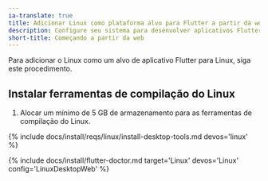 ```yaml
---
ia-translate: true
title: Adicionar Linux como plataforma alvo para Flutter a partir da web
description: Configure seu sistema para desenvolver aplicativos Flutter para dispositivos móveis no Linux.
short-title: Começando a partir da web
---
```


Para adicionar o Linux como um alvo de aplicativo Flutter para Linux, siga este procedimento.

## Instalar ferramentas de compilação do Linux

1. Alocar um mínimo de 5 GB de armazenamento para as ferramentas de compilação do Linux.

{% include docs/install/reqs/linux/install-desktop-tools.md devos='linux' %}

{% include docs/install/flutter-doctor.md target='Linux' devos='Linux' config='LinuxDesktopWeb' %}

